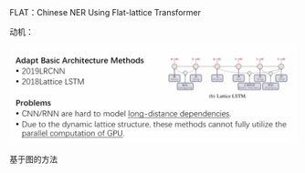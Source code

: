FLAT：Chinese NER Using Flat-lattice Transformer

动机：

![image-20210828204322042](img/image-20210828204322042.png)

基于图的方法


